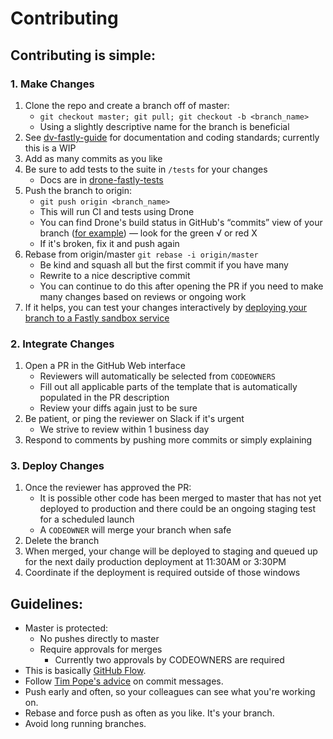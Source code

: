 # Contributing

## Contributing is simple:

### 1. Make Changes

1. Clone the repo and create a branch off of master:
    * `git checkout master; git pull; git checkout -b <branch_name>`
    * Using a slightly descriptive name for the branch is beneficial
1. See [dv-fastly-guide][dv-fastly-guide] for documentation and coding standards; currently this is a WIP
1. Add as many commits as you like
1. Be sure to add tests to the suite in `/tests` for your changes
    * Docs are in [drone-fastly-tests][drone-fastly-tests]
1. Push the branch to origin:
    * `git push origin <branch_name>`
    * This will run CI and tests using Drone
    * You can find Drone's build status in GitHub's “commits” view of your branch ([for example](https://github.com/nytm/fastly-www/commits/article)) — look for the green √ or red X
    * If it's broken, fix it and push again
1. Rebase from origin/master `git rebase -i origin/master`
    * Be kind and squash all but the first commit if you have many
    * Rewrite to a nice descriptive commit
    * You can continue to do this after opening the PR if you need to make many changes based on reviews or ongoing work
1. If it helps, you can test your changes interactively by [deploying your branch to a Fastly sandbox service](https://github.com/nytm/dv-fastly-guide/blob/master/topics/www_sandboxes.md)

### 2. Integrate Changes

1. Open a PR in the GitHub Web interface
    * Reviewers will automatically be selected from `CODEOWNERS`
    * Fill out all applicable parts of the template that is automatically populated in the PR description
    * Review your diffs again just to be sure
1. Be patient, or ping the reviewer on Slack if it's urgent
    * We strive to review within 1 business day
1. Respond to comments by pushing more commits or simply explaining

### 3. Deploy Changes

1. Once the reviewer has approved the PR:
    * It is possible other code has been merged to master that has not yet deployed to production and there could be an ongoing staging test for a scheduled launch
    * A `CODEOWNER` will merge your branch when safe
1. Delete the branch
1. When merged, your change will be deployed to staging and queued up for the next daily production deployment at 11:30AM or 3:30PM
1. Coordinate if the deployment is required outside of those windows

## Guidelines:

* Master is protected:
  * No pushes directly to master
  * Require approvals for merges
    * Currently two approvals by CODEOWNERS are required
* This is basically [GitHub Flow][ghf].
* Follow [Tim Pope's advice][tpa] on commit messages.
* Push early and often, so your colleagues can see what you're working on.
* Rebase and force push as often as you like. It's your branch.
* Avoid long running branches.


[dv]:  https://github.com/orgs/nytm/teams/delivery-engineering
[ghf]: https://guides.github.com/introduction/flow/index.html
[tpa]: http://tbaggery.com/2008/04/19/a-note-about-git-commit-messages.html
[dv-fastly-guide]: https://github.com/nytm/dv-fastly-guide
[drone-fastly-tests]: https://github.com/nytm/drone-fastly-tests
